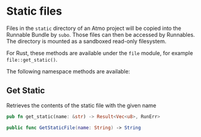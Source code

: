 # Static files

Files in the `static` directory of an Atmo project will be copied into the Runnable Bundle by `subo`. Those files can then be accessed by Runnables. The directory is mounted as a sandboxed read-only filesystem.

For Rust, these methods are available under the `file` module, for example `file::get_static()`.

The following namespace methods are available:

## Get Static

Retrieves the contents of the static file with the given name

```rust
pub fn get_static(name: &str) -> Result<Vec<u8>, RunErr>
```

```swift
public func GetStaticFile(name: String) -> String
```

